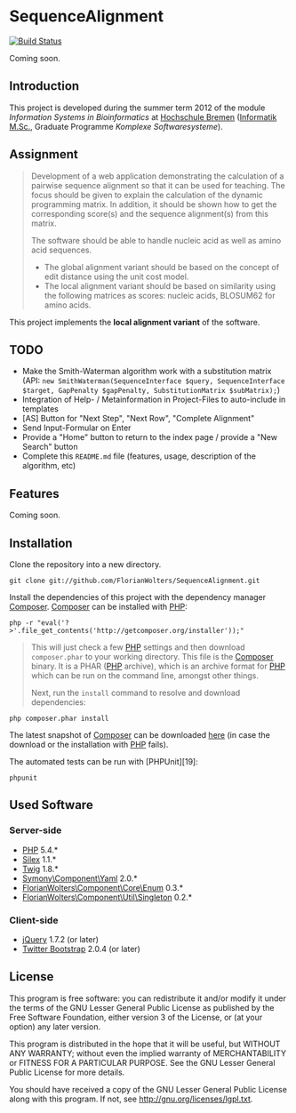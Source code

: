 # SequenceAlignment

[![Build Status](https://secure.travis-ci.org/FlorianWolters/SequenceAlignment.png?branch=master)](http://travis-ci.org/FlorianWolters/SequenceAlignment)

Coming soon.

## Introduction

This project is developed during the summer term 2012 of the module *Information Systems in Bioinformatics* at [Hochschule Bremen][10] ([Informatik M.Sc.][11], Graduate Programme *Komplexe Softwaresysteme*).

## Assignment

> Development of a web application demonstrating the calculation of a pairwise sequence alignment so that it can be used for teaching. The focus should be given to explain the calculation of the dynamic programming matrix. In addition, it should be shown how to get the corresponding score(s) and the sequence alignment(s) from this matrix.
>
> The software should be able to handle nucleic acid as well as amino acid sequences.
> * The global alignment variant should be based on the concept of edit distance using the unit cost model.
> * The local alignment variant should be based on similarity using the following matrices as scores: nucleic acids, BLOSUM62 for amino acids.

This project implements the **local alignment variant** of the software.

## TODO

* Make the Smith-Waterman algorithm work with a substitution matrix (API: `new SmithWaterman(SequenceInterface $query, SequenceInterface $target, GapPenalty $gapPenalty, SubstitutionMatrix $subMatrix);`)
* Integration of Help- / Metainformation in Project-Files to auto-include in templates
* [AS] Button for "Next Step", "Next Row", "Complete Alignment"
* Send Input-Formular on Enter
* Provide a "Home" button to return to the index page / provide a "New Search" button
* Complete this `README.md` file (features, usage, description of the algorithm, etc)

## Features

Coming soon.

## Installation

Clone the repository into a new directory.

    git clone git://github.com/FlorianWolters/SequenceAlignment.git

Install the dependencies of this project with the dependency manager [Composer][13]. [Composer][13] can be installed with [PHP][1]:

    php -r "eval('?>'.file_get_contents('http://getcomposer.org/installer'));"

> This will just check a few [PHP][1] settings and then download `composer.phar` to your working directory. This file is the [Composer][13] binary. It is a PHAR ([PHP][1] archive), which is an archive format for [PHP][1] which can be run on the command line, amongst other things.
>
> Next, run the `install` command to resolve and download dependencies:

    php composer.phar install

The latest snapshot of [Composer][13] can be downloaded [here][14] (in case the download or the installation with [PHP][1] fails).

The automated tests can be run with [PHPUnit][19]:

    phpunit

## Used Software

### Server-side

* [PHP][1] 5.4.*
* [Silex][2] 1.1.*
* [Twig][3] 1.8.*
* [Symony\Component\Yaml][12] 2.0.*
* [FlorianWolters\Component\Core\Enum][5] 0.3.*
* [FlorianWolters\Component\Util\Singleton][6] 0.2.*

### Client-side

* [jQuery][8] 1.7.2 (or later)
* [Twitter Bootstrap][7] 2.0.4 (or later)

## License

This program is free software: you can redistribute it and/or modify it under the terms of the GNU Lesser General Public License as published by the Free Software Foundation, either version 3 of the License, or (at your option) any later version.

This program is distributed in the hope that it will be useful, but WITHOUT ANY WARRANTY; without even the implied warranty of MERCHANTABILITY or FITNESS FOR A PARTICULAR PURPOSE.  See the GNU Lesser General Public License for more details.

You should have received a copy of the GNU Lesser General Public License along with this program. If not, see http://gnu.org/licenses/lgpl.txt.



[1]: http://php.net
[2]: http://silex.sensiolabs.org
[3]: http://twig.sensiolabs.org
[4]: https://github.com/Seldaek/monolog
[5]: https://github.com/FlorianWolters/PHP-Component-Core-Enum
[6]: https://github.com/FlorianWolters/PHP-Component-Util-Singleton
[7]: http://twitter.github.com/bootstrap
[8]: http://jquery.com
[10]: http://hs-bremen.de
[11]: http://hs-bremen.de/internet/de/studium/stg/infmsc
[12]: http://symfony.com/doc/current/components/yaml.html
[13]: http://getcomposer.org
[14]: http://getcomposer.org/composer.phar
